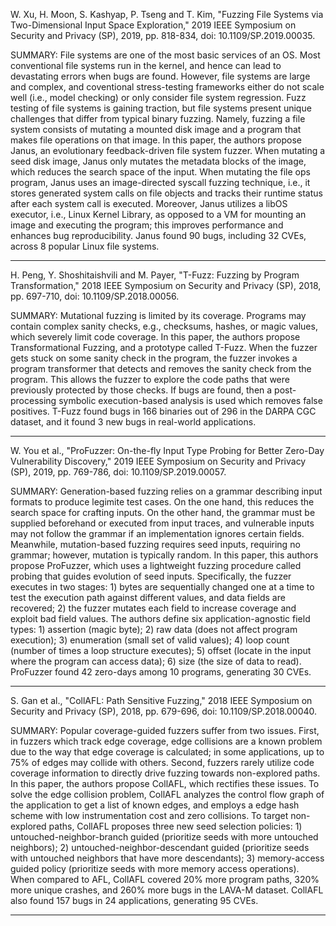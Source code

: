 W. Xu, H. Moon, S. Kashyap, P. Tseng and T. Kim, "Fuzzing File Systems via Two-Dimensional Input Space Exploration," 2019 IEEE Symposium on Security and Privacy (SP), 2019, pp. 818-834, doi: 10.1109/SP.2019.00035.

SUMMARY: File systems are one of the most basic services of an OS. Most conventional file systems run in the kernel, and hence can lead to devastating errors when bugs are found. However, file systems are large and complex, and coventional stress-testing frameworks either do not scale well (i.e., model checking) or only consider file system regression. Fuzz testing of file systems is gaining traction, but file systems present unique challenges that differ from typical binary fuzzing. Namely, fuzzing a file system consists of mutating a mounted disk image and a program that makes file operations on that image. In this paper, the authors propose Janus, an evolutionary feedback-driven file system fuzzer. When mutating a seed disk image, Janus only mutates the metadata blocks of the image, which reduces the search space of the input. When mutating the file ops program, Janus uses an image-directed syscall fuzzing technique, i.e., it stores generated system calls on file objects and tracks their runtime status after each system call is executed. Moreover, Janus utilizes a libOS executor, i.e., Linux Kernel Library, as opposed to a VM for mounting an image and executing the program; this improves performance and enhances bug reproducibility. Janus found 90 bugs, including 32 CVEs, across 8 popular Linux file systems.

<hr/>

H. Peng, Y. Shoshitaishvili and M. Payer, "T-Fuzz: Fuzzing by Program Transformation," 2018 IEEE Symposium on Security and Privacy (SP), 2018, pp. 697-710, doi: 10.1109/SP.2018.00056.

SUMMARY: Mutational fuzzing is limited by its coverage. Programs may contain complex sanity checks, e.g., checksums, hashes, or magic values, which severely limit code coverage. In this paper, the authors propose Transformational Fuzzing, and a prototype called T-Fuzz. When the fuzzer gets stuck on some sanity check in the program, the fuzzer invokes a program transformer that detects and removes the sanity check from the program. This allows the fuzzer to explore the code paths that were previously protected by those checks. If bugs are found, then a post-processing symbolic execution-based analysis is used which removes false positives. T-Fuzz found bugs in 166 binaries out of 296 in the DARPA CGC dataset, and it found 3 new bugs in real-world applications.

<hr/>

W. You et al., "ProFuzzer: On-the-fly Input Type Probing for Better Zero-Day Vulnerability Discovery," 2019 IEEE Symposium on Security and Privacy (SP), 2019, pp. 769-786, doi: 10.1109/SP.2019.00057.

SUMMARY: Generation-based fuzzing relies on a grammar describing input formats to produce legimite test cases. On the one hand, this reduces the search space for crafting inputs. On the other hand, the grammar must be supplied beforehand or executed from input traces, and vulnerable inputs may not follow the grammar if an implementation ignores certain fields. Meanwhile, mutation-based fuzzing requires seed inputs, requiring no grammar; however, mutation is typically random. In this paper, this authors propose ProFuzzer, which uses a lightweight fuzzing procedure called probing that guides evolution of seed inputs. Specifically, the fuzzer executes in two stages: 1) bytes are sequentially changed one at a time to test the execution path against different values, and data fields are recovered; 2) the fuzzer mutates each field to increase coverage and exploit bad field values. The authors define six application-agnostic field types: 1) assertion (magic byte); 2) raw data (does not affect program execution); 3) enumeration (small set of valid values); 4) loop count (number of times a loop structure executes); 5) offset (locate in the input where the program can access data); 6) size (the size of data to read). ProFuzzer found 42 zero-days among 10 programs, generating 30 CVEs.

<hr/>

S. Gan et al., "CollAFL: Path Sensitive Fuzzing," 2018 IEEE Symposium on Security and Privacy (SP), 2018, pp. 679-696, doi: 10.1109/SP.2018.00040.

SUMMARY: Popular coverage-guided fuzzers suffer from two issues. First, in fuzzers which track edge coverage, edge collisions are a known problem due to the way that edge coverage is calculated; in some applications, up to 75% of edges may collide with others. Second, fuzzers rarely utilize code coverage information to directly drive fuzzing towards non-explored paths. In this paper, the authors propose CollAFL, which rectifies these issues. To solve the edge collision problem, CollAFL analyzes the control flow graph of the application to get a list of known edges, and employs a edge hash scheme with low instrumentation cost and zero collisions. To target non-explored paths, CollAFL proposes three new seed selection policies: 1) untouched-neighbor-branch guided (prioritize seeds with more untouched neighbors); 2) untouched-neighbor-descendant guided (prioritize seeds with untouched neighbors that have more descendants); 3) memory-access guided policy (prioritize seeds with more memory access operations). When compared to AFL, CollAFL covered 20% more program paths, 320% more unique crashes, and 260% more bugs in the LAVA-M dataset. CollAFL also found 157 bugs in 24 applications, generating 95 CVEs.

<hr/>
